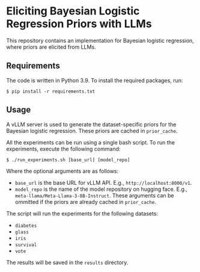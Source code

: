 # Eliciting Bayesian Logistic Regression Priors with LLMs
This repository contains an implementation for Bayesian logistic regression, where priors are elicited from LLMs.

## Requirements

The code is written in Python 3.9. To install the required packages, run:
```
$ pip install -r requirements.txt
```

## Usage

A vLLM server is used to generate the dataset-specific priors for the Bayesian logistic regression. These priors are cached in `prior_cache`.

All the experiments can be run using a single bash script. To run the experiments, execute the following command:
```
$ ./run_experiments.sh [base_url] [model_repo]
```

Where the optional arguments are as follows:
- `base_url` is the base URL for vLLM API. E.g., `http://localhost:8000/v1`.
- `model_repo` is the name of the model repository on hugging face. E.g., `meta-llama/Meta-Llama-3-8B-Instruct`.
These arguments can be ommitted if the priors are already cached in `prior_cache`.

The script will run the experiments for the following datasets:
- `diabetes`
- `glass`
- `iris`
- `survival`
- `vote`

The results will be saved in the `results` directory.

